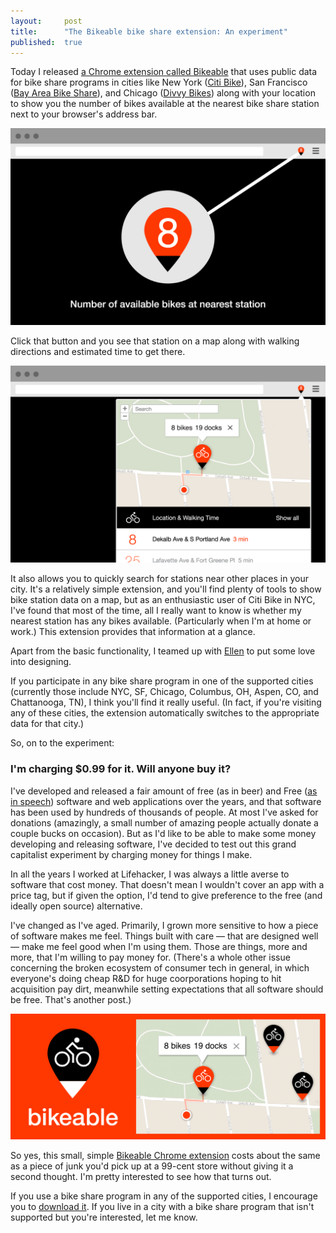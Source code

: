 ```yaml
---
layout:     post
title:      "The Bikeable bike share extension: An experiment"
published:  true
---
```


Today I released [a Chrome extension called Bikeable](https://chrome.google.com/webstore/detail/bikeable/fhejldjgodfhngakfadepcfclmahfnaf) that uses public data for bike share programs in cities like New York ([Citi Bike](http://www.citibikenyc.com/)), San Francisco ([Bay Area Bike Share](https://www.bayareabikeshare.com/)), and Chicago ([Divvy Bikes](https://www.divvybikes.com/)) along with your location to show you the number of bikes available at the nearest bike share station next to your browser's address bar. 

![Bikeable](/assets/bikeable_screenshot_1.png)

Click that button and you see that station on a map along with walking directions and estimated time to get there.

![Bikeable](/assets/bikeable_screenshot_2.png)

It also allows you to quickly search for stations near other places in your city. It's a relatively simple extension, and you'll find plenty of tools to show bike station data on a map, but as an enthusiastic user of Citi Bike in NYC, I've found that most of the time, all I really want to know is whether my nearest station has any bikes available. (Particularly when I'm at home or work.) This extension provides that information at a glance.

Apart from the basic functionality, I teamed up with [Ellen](http://ellenflaherty.com/) to put some love into designing.

If you participate in any bike share program in one of the supported cities (currently those include NYC, SF, Chicago, Columbus, OH, Aspen, CO, and Chattanooga, TN), I think you'll find it really useful. (In fact, if you're visiting any of these cities, the extension automatically switches to the appropriate data for that city.)

So, on to the experiment:

### I'm charging $0.99 for it. Will anyone buy it? ###

I've developed and released a fair amount of free (as in beer) and Free ([as in speech](http://en.wikipedia.org/wiki/Free_as_in_speech)) software and web applications over the years, and that software has been used by hundreds of thousands of people. At most I've asked for donations (amazingly, a small number of amazing people actually donate a couple bucks on occasion). But as I'd like to be able to make some money developing and releasing software, I've decided to test out this grand capitalist experiment by charging money for things I make.

In all the years I worked at Lifehacker, I was always a little averse to software that cost money. That doesn't mean I wouldn't cover an app with a price tag, but if given the option, I'd tend to give preference to the free (and ideally open source) alternative.

I've changed as I've aged. Primarily, I grown more sensitive to how a piece of software makes me feel. Things built with care &mdash; that are designed well &mdash; make me feel good when I'm using them. Those are things, more and more, that I'm willing to pay money for. (There's a whole other issue concerning the broken ecosystem of consumer tech in general, in which everyone's doing cheap R&D for huge coorporations hoping to hit acquisition pay dirt, meanwhile setting expectations that all software should be free. That's another post.)

![Bikeable](/assets/bikeable_1400x560.png)

So yes, this small, simple [Bikeable Chrome extension](https://chrome.google.com/webstore/detail/fhejldjgodfhngakfadepcfclmahfnaf/) costs about the same as a piece of junk you'd pick up at a 99-cent store without giving it a second thought. I'm pretty interested to see how that turns out.

If you use a bike share program in any of the supported cities, I encourage you to [download it](https://chrome.google.com/webstore/detail/fhejldjgodfhngakfadepcfclmahfnaf/). If you live in a city with a bike share program that isn't supported but you're interested, let me know.
